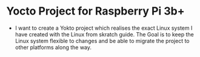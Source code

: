 # Yocto Project for Raspberry Pi 3b+

* I want to create a Yokto project which realises the exact Linux system I have created with the Linux from skratch guide. The Goal is to keep the Linux system flexible to changes and be able to migrate the project to other platforms along the way.




